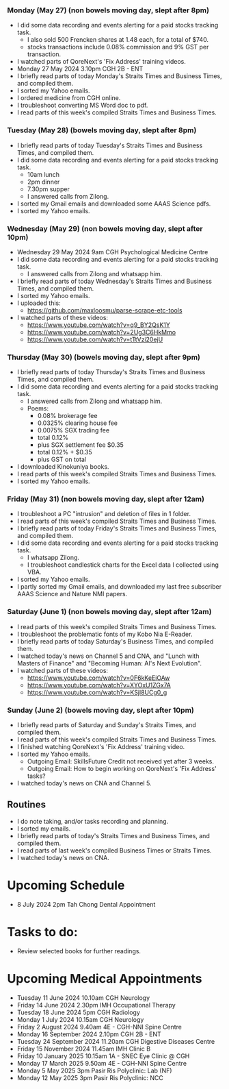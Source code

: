 ### Monday (May 27) (non bowels moving day, slept after 8pm)
- I did some data recording and events alerting for a paid stocks tracking task.
    - I also sold 500 Frencken shares at 1.48 each, for a total of $740.
    - stocks transactions include 0.08% commission and 9% GST per transaction.
- I watched parts of QoreNext's 'Fix Address' training videos.
- Monday 27 May 2024 3.10pm CGH 2B - ENT
- I briefly read parts of today Monday's Straits Times and Business Times, and compiled them.
- I sorted my Yahoo emails.
- I ordered medicine from CGH online.
- I troubleshoot converting MS Word doc to pdf.
- I read parts of this week's compiled Straits Times and Business Times.

### Tuesday (May 28) (bowels moving day, slept after 8pm)
- I briefly read parts of today Tuesday's Straits Times and Business Times, and compiled them.
- I did some data recording and events alerting for a paid stocks tracking task.
    - 10am lunch
    - 2pm dinner
    - 7.30pm supper
    - I answered calls from Zilong.
- I sorted my Gmail emails and downloaded some AAAS Science pdfs.
- I sorted my Yahoo emails.

### Wednesday (May 29) (non bowels moving day, slept after 10pm)
- Wednesday 29 May 2024 9am CGH Psychological Medicine Centre
- I did some data recording and events alerting for a paid stocks tracking task.
    - I answered calls from Zilong and whatsapp him.
- I briefly read parts of today Wednesday's Straits Times and Business Times, and compiled them.
- I sorted my Yahoo emails.
- I uploaded this:
    - https://github.com/maxloosmu/parse-scrape-etc-tools
- I watched parts of these videos:
    - https://www.youtube.com/watch?v=q9_BY2QsK1Y
    - https://www.youtube.com/watch?v=2Ug3C6HkMmo
    - https://www.youtube.com/watch?v=tTtVzi20ejU

### Thursday (May 30) (bowels moving day, slept after 9pm)
- I briefly read parts of today Thursday's Straits Times and Business Times, and compiled them.
- I did some data recording and events alerting for a paid stocks tracking task.
    - I answered calls from Zilong and whatsapp him.
    - Poems: 
        - 0.08% brokerage fee
        - 0.0325% clearing house fee
        - 0.0075% SGX trading fee
        - total 0.12%
        - plus SGX settlement fee $0.35
        - total 0.12% + $0.35
        - plus GST on total
- I downloaded Kinokuniya books.
- I read parts of this week's compiled Straits Times and Business Times.
- I sorted my Yahoo emails.

### Friday (May 31) (non bowels moving day, slept after 12am)
- I troubleshoot a PC "intrusion" and deletion of files in 1 folder.
- I read parts of this week's compiled Straits Times and Business Times.
- I briefly read parts of today Friday's Straits Times and Business Times, and compiled them.
- I did some data recording and events alerting for a paid stocks tracking task.
    - I whatsapp Zilong.
    - I troubleshoot candlestick charts for the Excel data I collected using VBA.
- I sorted my Yahoo emails.
- I partly sorted my Gmail emails, and downloaded my last free subscriber AAAS Science and Nature NMI papers.

### Saturday (June 1) (non bowels moving day, slept after 12am)
- I read parts of this week's compiled Straits Times and Business Times.
- I troubleshoot the problematic fonts of my Kobo Nia E-Reader.
- I briefly read parts of today Saturday's Business Times, and compiled them.
- I watched today's news on Channel 5 and CNA, and "Lunch with Masters of Finance" and "Becoming Human: AI's Next Evolution".
- I watched parts of these videos:
    - https://www.youtube.com/watch?v=0F6kKeEiOAw
    - https://www.youtube.com/watch?v=XYOxU1ZGx7A
    - https://www.youtube.com/watch?v=KSjl8UCg0_g

### Sunday (June 2) (bowels moving day, slept after 10pm)
- I briefly read parts of Saturday and Sunday's Straits Times, and compiled them.
- I read parts of this week's compiled Straits Times and Business Times.
- I finished watching QoreNext's 'Fix Address' training video.
- I sorted my Yahoo emails.
    - Outgoing Email: SkillsFuture Credit not received yet after 3 weeks.
    - Outgoing Email: How to begin working on QoreNext's 'Fix Address' tasks?
- I watched today's news on CNA and Channel 5.



## Routines
- I do note taking, and/or tasks recording and planning.
- I sorted my emails.
- I briefly read parts of today's Straits Times and Business Times, and compiled them.
- I read parts of last week's compiled Business Times or Straits Times.
- I watched today's news on CNA.

# Upcoming Schedule
- 8 July 2024 2pm Tah Chong Dental Appointment

# Tasks to do:
- Review selected books for further readings.

# Upcoming Medical Appointments
- Tuesday 11 June 2024 10.10am CGH Neurology
- Friday 14 June 2024 2.30pm IMH Occupational Therapy
- Tuesday 18 June 2024 5pm CGH Radiology
- Monday 1 July 2024 10.15am CGH Neurology
- Friday 2 August 2024 9.40am 4E - CGH-NNI Spine Centre
- Monday 16 September 2024 2.10pm CGH 2B - ENT
- Tuesday 24 September 2024 11.20am CGH Digestive Diseases Centre
- Friday 15 November 2024 11.45am IMH Clinic B
- Friday 10 January 2025 10.15am 1A - SNEC Eye Clinic @ CGH
- Monday 17 March 2025 9.50am 4E - CGH-NNI Spine Centre
- Monday 5 May 2025 3pm Pasir Ris Polyclinic: Lab (NF)
- Monday 12 May 2025 3pm Pasir Ris Polyclinic: NCC
